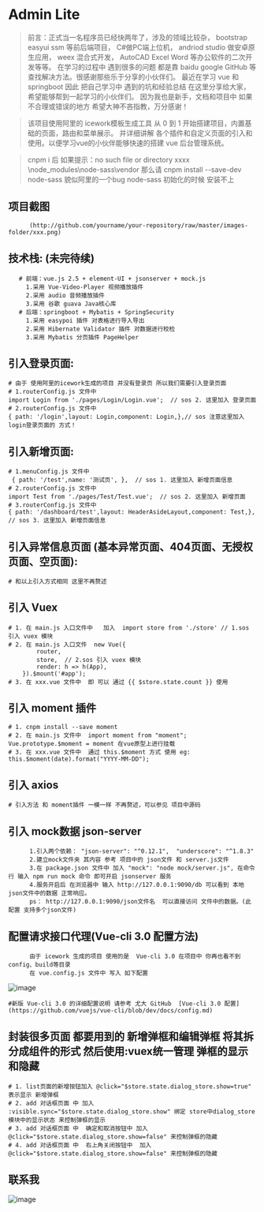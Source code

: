 # Admin Lite
> 前言：正式当一名程序员已经快两年了，涉及的领域比较杂，
bootstrap easyui ssm 等前后端项目，
C#做PC端上位机，
andriod studio 做安卓原生应用，
weex 混合式开发，
AutoCAD Excel Word 等办公软件的二次开发等等。
在学习的过程中 遇到很多的问题 都是靠 baidu google GitHub 等查找解决方法。很感谢那些乐于分享的小伙伴们。
最近在学习 vue 和 springboot 因此 把自己学习中 遇到的坑和经验总结 在这里分享给大家，希望能够帮到一起学习的小伙伴们。
因为我也是新手，文档和项目中 如果不合理或错误的地方 希望大神不吝指教，万分感谢！

> 该项目使用阿里的 icework模板生成工具 从 0 到 1 开始搭建项目，内置基础的页面，路由和菜单展示。
   并详细讲解 各个插件和自定义页面的引入和使用。以便学习vue的小伙伴能够快速的搭建 vue 后台管理系统。

> cnpm i 后  如果提示：no such file or directory  xxxx \node_modules\node-sass\vendor
 那么请  cnpm install --save-dev node-sass   貌似阿里的一个bug  node-sass 初始化的时候 安装不上
 
 
## 项目截图
          (http://github.com/yourname/your-repository/raw/master/images-folder/xxx.png)


   ##  技术栈: (未完待续)
       # 前端：vue.js 2.5 + element-UI + jsonserver + mock.js
         1.采用 Vue-Video-Player 视频播放插件
         2.采用 audio 音频播放插件
         3.采用 谷歌 guava Java核心库
       # 后端：springboot + Mybatis + SpringSecurity
         1.采用 easypoi 插件 对表格进行导入导出 
         2.采用 Hibernate Validator 插件 对数据进行校检
         3.采用 Mybatis 分页插件 PageHelper


  ##  引入登录页面:
    # 由于 使用阿里的icework生成的项目 并没有登录页 所以我们需要引入登录页面
    # 1.routerConfig.js 文件中  
    import Login from './pages/Login/Login.vue';  // sos 2. 这里加入 登录页面
    # 2.routerConfig.js 文件中
    { path: '/login',layout: Login,component: Login,},// sos 注意这里加入 login登录页面的 方式！

  ##  引入新增页面:
    # 1.menuConfig.js 文件中 
     { path: '/test',name: '测试页', },  // sos 1. 这里加入 新增页面信息
    # 2.routerConfig.js 文件中  
    import Test from './pages/Test/Test.vue';  // sos 2. 这里加入 新增页面
    # 3.routerConfig.js 文件中
    { path: '/dashboard/test',layout: HeaderAsideLayout,component: Test,},  // sos 3. 这里加入 新增页面信息
    
  ##  引入异常信息页面 (基本异常页面、404页面、无授权页面、空页面):
    # 和以上引入方式相同 这里不再赘述

  ##  引入 Vuex
    # 1. 在 main.js 入口文件中   加入  import store from './store' // 1.sos 引入 vuex 模块
    # 2. 在 main.js 入口文件  new Vue({
            router,
            store,  // 2.sos 引入 vuex 模块
            render: h => h(App),
        }).$mount('#app');
    # 3. 在 xxx.vue 文件中  即 可以 通过 {{ $store.state.count }} 使用
    
  ##  引入 moment 插件
    # 1. cnpm install --save moment
    # 2. 在 main.js 文件中  import moment from "moment"; Vue.prototype.$moment = moment 在vue原型上进行挂载
    # 3. 在 xxx.vue 文件中  通过 this.$moment 方式 使用 eg: this.$moment(date).format("YYYY-MM-DD");
    
  ##  引入 axios 
    # 引入方法 和 moment插件 一模一样 不再赘述，可以参见 项目中源码               

  ##  引入 mock数据  json-server
          1.引入两个依赖： "json-server": "^0.12.1",  "underscore": "^1.8.3"
          2.建立mock文件夹 其内容 参考 项目中的 json文件 和 server.js文件
          3.在 package.json 文件中 加入 "mock": "node mock/server.js", 在命令行 输入 npm run mock 命令 即可开启 jsonserver 服务
          4.服务开启后 在浏览器中 输入 http://127.0.0.1:9090/db 可以看到 本地json文件中的数据 正常响应。
          ps： http://127.0.0.1:9090/json文件名  可以直接访问 文件中的数据。(此配置 支持多个json文件)
          
   ##  配置请求接口代理(Vue-cli 3.0 配置方法) 
          由于 icework 生成的项目 使用的是  Vue-cli 3.0 在项目中 你再也看不到config、build等目录
          在 vue.config.js 文件中 写入 如下配置
          
   ![image](https://github.com/yangfancoming/Vue_Ice_Learning/raw/master/Screenshots/2.png)
   
   ```
  #新版 Vue-cli 3.0 的详细配置说明 请参考 尤大 GitHub  [Vue-cli 3.0 配置](https://github.com/vuejs/vue-cli/blob/dev/docs/config.md)
   ```
  ##  封装很多页面 都要用到的 新增弹框和编辑弹框 将其拆分成组件的形式  然后使用:vuex统一管理 弹框的显示和隐藏
    # 1. list页面的新增按钮加入 @click="$store.state.dialog_store.show=true"   表示显示 新增弹框
    # 2. add 对话框页面 中 加入 :visible.sync="$store.state.dialog_store.show" 绑定 store中dialog_store模块中的显示状态 来控制弹框的显示
    # 3. add 对话框页面 中  确定和取消按钮中 加入   @click="$store.state.dialog_store.show=false" 来控制弹框的隐藏
    # 4. add 对话框页面 中  右上角关闭按钮中  加入  @click="$store.state.dialog_store.show=false" 来控制弹框的隐藏

 
  ##  联系我
   ![image](https://github.com/yangfancoming/Vue_Ice_Learning/raw/master/Screenshots/me.png)
        

